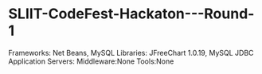 # SLIIT-CodeFest-Hackaton---Round-1
Frameworks: Net Beans, MySQL
Libraries: JFreeChart 1.0.19, MySQL JDBC
Application Servers:
Middleware:None
Tools:None
